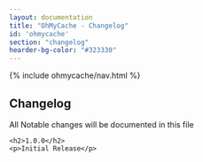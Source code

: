 ```yaml
---
layout: documentation
title: "OhMyCache - Changelog"
id: 'ohmycache'
section: "changelog"
hearder-bg-color: "#323330"
---
```


<div class="row">
  <div class="col-md-2">
    {% include ohmycache/nav.html %}
  </div>

  <section class="col-md-10">
    <h1>Changelog</h1>
    <p>All Notable changes will be documented in this file</p>

    <h2>1.0.0</h2>
    <p>Initial Release</p>

  </section>
</div>